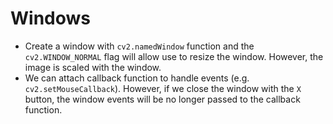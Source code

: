 # Windows

- Create a window with `cv2.namedWindow` function and the `cv2.WINDOW_NORMAL` flag will allow use to resize the window. However, the image is scaled with the window.
- We can attach callback function to handle events (e.g. `cv2.setMouseCallback`). However, if we close the window with the `X` button, the window events will be no longer passed to the callback function.
